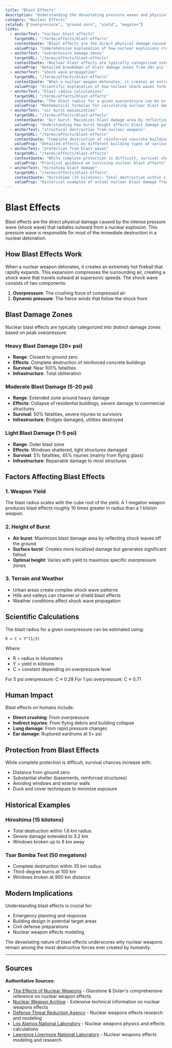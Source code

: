 ```yaml
---
title: "Blast Effects"
description: "Understanding the devastating pressure waves and physical destruction caused by nuclear explosions"
category: "Nuclear Effects"
related: ["overpressure", "ground-zero", "yield", "megaton"]
links:
  - anchorText: "nuclear blast effects"
    targetURL: "/terms/effects/blast-effects"
    contextQuote: "Blast effects are the direct physical damage caused by the intense pressure wave (shock wave) that radiates outward from a nuclear explosion."
    valueProp: "Comprehensive explanation of how nuclear explosions create devastating pressure waves"
  - anchorText: "overpressure damage zones"
    targetURL: "/terms/effects/blast-effects"
    contextQuote: "Nuclear blast effects are typically categorized into distinct damage zones based on peak overpressure"
    valueProp: "Detailed breakdown of blast damage zones from 20+ psi to light damage areas"
  - anchorText: "shock wave propagation"
    targetURL: "/terms/effects/blast-effects"
    contextQuote: "When a nuclear weapon detonates, it creates an extremely hot fireball that rapidly expands. This expansion compresses the surrounding air, creating a shock wave"
    valueProp: "Scientific explanation of how nuclear shock waves form and travel"
  - anchorText: "blast radius calculations"
    targetURL: "/terms/effects/blast-effects"
    contextQuote: "The blast radius for a given overpressure can be estimated using: R = C × Y^(1/3)"
    valueProp: "Mathematical formulas for calculating nuclear blast damage ranges"
  - anchorText: "air burst maximization"
    targetURL: "/terms/effects/blast-effects"
    contextQuote: "Air burst: Maximizes blast damage area by reflecting shock waves off the ground"
    valueProp: "Understanding how burst height affects blast damage patterns"
  - anchorText: "structural destruction from nuclear weapons"
    targetURL: "/terms/effects/blast-effects"
    contextQuote: "Complete destruction of reinforced concrete buildings... Collapse of residential buildings, severe damage to commercial structures"
    valueProp: "Detailed effects on different building types at various pressure levels"
  - anchorText: "protection from blast waves"
    targetURL: "/terms/effects/blast-effects"
    contextQuote: "While complete protection is difficult, survival chances increase with: Distance from ground zero, Substantial shelter"
    valueProp: "Practical guidance on surviving nuclear blast effects"
  - anchorText: "Hiroshima blast damage"
    targetURL: "/terms/effects/blast-effects"
    contextQuote: "Hiroshima (15 kilotons): Total destruction within 1.6 km radius, Severe damage extended to 3.2 km"
    valueProp: "Historical examples of actual nuclear blast damage from atomic bombings"
---
```


# Blast Effects

Blast effects are the direct physical damage caused by the intense pressure wave (shock wave) that radiates outward from a nuclear explosion. This pressure wave is responsible for most of the immediate destruction in a nuclear detonation.

<!-- SUMMARY_END -->

## How Blast Effects Work

When a nuclear weapon detonates, it creates an extremely hot fireball that rapidly expands. This expansion compresses the surrounding air, creating a shock wave that travels outward at supersonic speeds. The shock wave consists of two components:

1. **Overpressure**: The crushing force of compressed air
2. **Dynamic pressure**: The fierce winds that follow the shock front

## Blast Damage Zones

Nuclear blast effects are typically categorized into distinct damage zones based on peak overpressure:

### Heavy Blast Damage (20+ psi)
- **Range**: Closest to ground zero
- **Effects**: Complete destruction of reinforced concrete buildings
- **Survival**: Near 100% fatalities
- **Infrastructure**: Total obliteration

### Moderate Blast Damage (5-20 psi)
- **Range**: Extended zone around heavy damage
- **Effects**: Collapse of residential buildings, severe damage to commercial structures
- **Survival**: 50% fatalities, severe injuries to survivors
- **Infrastructure**: Bridges damaged, utilities destroyed

### Light Blast Damage (1-5 psi)
- **Range**: Outer blast zone
- **Effects**: Windows shattered, light structures damaged
- **Survival**: 5% fatalities, 45% injuries (mainly from flying glass)
- **Infrastructure**: Repairable damage to most structures

## Factors Affecting Blast Effects

### 1. Weapon Yield
The blast radius scales with the cube root of the yield. A 1 megaton weapon produces blast effects roughly 10 times greater in radius than a 1 kiloton weapon.

### 2. Height of Burst
- **Air burst**: Maximizes blast damage area by reflecting shock waves off the ground
- **Surface burst**: Creates more localized damage but generates significant fallout
- **Optimal height**: Varies with yield to maximize specific overpressure zones

### 3. Terrain and Weather
- Urban areas create complex shock wave patterns
- Hills and valleys can channel or shield blast effects
- Weather conditions affect shock wave propagation

## Scientific Calculations

The blast radius for a given overpressure can be estimated using:

```
R = C × Y^(1/3)
```

Where:
- R = radius in kilometers
- Y = yield in kilotons
- C = constant depending on overpressure level

For 5 psi overpressure: C ≈ 0.28
For 1 psi overpressure: C ≈ 0.71

## Human Impact

Blast effects on humans include:
- **Direct crushing**: From overpressure
- **Indirect injuries**: From flying debris and building collapse
- **Lung damage**: From rapid pressure changes
- **Ear damage**: Ruptured eardrums at 5+ psi

## Protection from Blast Effects

While complete protection is difficult, survival chances increase with:
- Distance from ground zero
- Substantial shelter (basements, reinforced structures)
- Avoiding windows and exterior walls
- Duck and cover techniques to minimize exposure

## Historical Examples

### Hiroshima (15 kilotons)
- Total destruction within 1.6 km radius
- Severe damage extended to 3.2 km
- Windows broken up to 8 km away

### Tsar Bomba Test (50 megatons)
- Complete destruction within 35 km radius
- Third-degree burns at 100 km
- Windows broken at 900 km distance

## Modern Implications

Understanding blast effects is crucial for:
- Emergency planning and response
- Building design in potential target areas
- Civil defense preparations
- Nuclear weapon effects modeling

The devastating nature of blast effects underscores why nuclear weapons remain among the most destructive forces ever created by humanity.

---

## Sources

**Authoritative Sources:**

- [The Effects of Nuclear Weapons](https://www.fourmilab.ch/etexts/www/effects/) - Glasstone & Dolan's comprehensive reference on nuclear weapon effects
- [Nuclear Weapon Archive](http://nuclearweaponarchive.org) - Extensive technical information on nuclear weapons effects
- [Defense Threat Reduction Agency](https://www.dtra.mil) - Nuclear weapons effects research and modeling
- [Los Alamos National Laboratory](https://www.lanl.gov) - Nuclear weapons physics and effects calculations
- [Lawrence Livermore National Laboratory](https://www.llnl.gov) - Nuclear weapons effects modeling and research